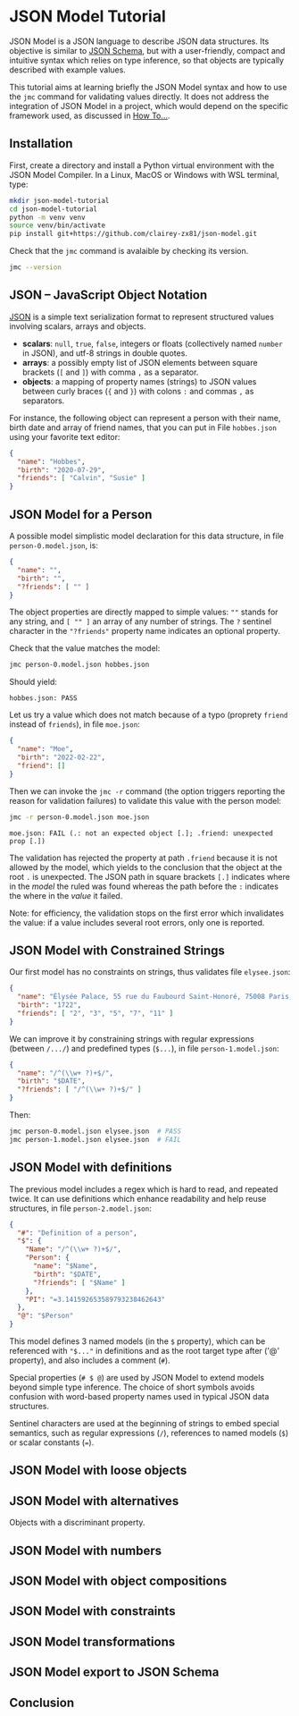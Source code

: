 # JSON Model Tutorial

JSON Model is a JSON language to describe JSON data structures.
Its objective is similar to [JSON Schema](https://json-schema.org/), but with
a user-friendly, compact and intuitive syntax which relies on type inference,
so that objects are typically described with example values.

This tutorial aims at learning briefly the JSON Model syntax and how to use
the `jmc` command for validating values directly.
It does not address the integration of JSON Model in a project, which
would depend on the specific framework used, as discussed in [How To…](HOWTO.md).

## Installation

First, create a directory and install a Python virtual environment with the JSON Model
Compiler. In a Linux, MacOS or Windows with WSL terminal, type:

```sh
mkdir json-model-tutorial
cd json-model-tutorial
python -m venv venv
source venv/bin/activate
pip install git+https://github.com/clairey-zx81/json-model.git
```

Check that the `jmc` command is avalaible by checking its version.

```sh
jmc --version
```

## JSON – JavaScript Object Notation

[JSON](https://www.json.org/) is a simple text serialization format to represent structured
values involving scalars, arrays and objects.

- **scalars**: `null`, `true`, `false`, integers or floats (collectively named `number` in JSON),
  and utf-8 strings in double quotes.
- **arrays**: a possibly empty list of JSON elements between square brackets (`[` and `]`)
  with comma `,` as a separator.
- **objects**: a mapping of property names (strings) to JSON values between curly braces
  (`{` and `}`) with colons `:` and commas `,` as separators.

For instance, the following object can represent a person with their name, birth date and array
of friend names, that you can put in File `hobbes.json` using your favorite text editor:

```json
{
  "name": "Hobbes",
  "birth": "2020-07-29",
  "friends": [ "Calvin", "Susie" ]
}
```

## JSON Model for a Person

A possible model simplistic model declaration for this data structure,
in file `person-0.model.json`, is:

```json
{
  "name": "",
  "birth": "",
  "?friends": [ "" ]
}
```

The object properties are directly mapped to simple values: `""` stands for any string,
and `[ "" ]` an array of any number of strings.
The `?` sentinel character in the `"?friends"` property name indicates an optional property.

Check that the value matches the model:

```sh
jmc person-0.model.json hobbes.json
```

Should yield:

```
hobbes.json: PASS
```

Let us try a value which does not match because of a typo (proprety `friend` instead of `friends`),
in file `moe.json`:

```json
{
  "name": "Moe",
  "birth": "2022-02-22",
  "friend": []
}
```

Then we can invoke the `jmc -r` command (the option triggers reporting the reason for
validation failures) to validate this value with the person model:

```sh
jmc -r person-0.model.json moe.json
```
```
moe.json: FAIL (.: not an expected object [.]; .friend: unexpected prop [.])
```

The validation has rejected the property at path `.friend` because it is not allowed
by the model, which yields to the conclusion that the object at the root `.` is unexpected.
The JSON path in square brackets `[.]` indicates where in the _model_ the
ruled was found whereas the path before the `:` indicates the where in the _value_ it failed.

Note: for efficiency, the validation stops on the first error which invalidates the value:
if a value includes several root errors, only one is reported.

## JSON Model with Constrained Strings

Our first model has no constraints on strings, thus validates file `elysee.json`:

```json
{
  "name": "Élysée Palace, 55 rue du Faubourd Saint-Honoré, 75008 Paris, France.",
  "birth": "1722",
  "friends": [ "2", "3", "5", "7", "11" ]
}
```

We can improve it by constraining strings with regular expressions (between `/.../`)
and predefined types (`$...`), in file `person-1.model.json`:

```json
{
  "name": "/^(\\w+ ?)+$/",
  "birth": "$DATE",
  "?friends": [ "/^(\\w+ ?)+$/" ]
}
```

Then:

```sh
jmc person-0.model.json elysee.json  # PASS
jmc person-1.model.json elysee.json  # FAIL
```

## JSON Model with definitions

The previous model includes a regex which is hard to read, and repeated twice.
It can use definitions which enhance readability and help reuse structures,
in file `person-2.model.json`:

```json
{
  "#": "Definition of a person",
  "$": {
    "Name": "/^(\\w+ ?)+$/",
    "Person": {
      "name": "$Name",
      "birth": "$DATE",
      "?friends": [ "$Name" ]
    },
    "PI": "=3.141592653589793238462643"
  },
  "@": "$Person"
}
```

This model defines 3 named models (in the `$` property), which can be referenced with `"$..."`
in definitions and as the root target type after ('@' property), and also includes a
comment (`#`).

Special properties (`# $ @`) are used by JSON Model to extend models beyond simple
type inference. The choice of short symbols avoids confusion with word-based
property names used in typical JSON data structures.

Sentinel characters are used at the beginning of strings to embed special semantics,
such as regular expressions (`/`), references to named models (`$`) or scalar constants (`=`).

## JSON Model with loose objects

## JSON Model with alternatives

Objects with a discriminant property.

## JSON Model with numbers

## JSON Model with object compositions

## JSON Model with constraints

## JSON Model transformations

## JSON Model export to JSON Schema

## Conclusion
